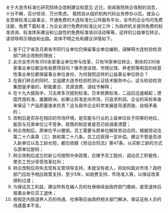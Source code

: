 关于大连市标准化研究院转企改制建议和意见
近日，突闻我院转企改制的消息，十分不解，百分惊讶、万分焦虑。
我院自从组织机构代码业务停办以后，就全心全意做标准公益事业，开通免费的大连标准化公共服务平台，全市的企业均可免费注册、免费下载标准；为企业进行免费的标准比对工作；为政府机关提供免费的标准咨询、标准体系建设和公益性的免费标准培训活动等等。这样的公益单位转企，请领导明示理由和出路。具体不明之处和建议详情如下。
1.	鉴于辽宁省及兄弟省市同行业单位仍保留事业单位编制，请解释大连检验检测部门转企改制的理由；
2.	此次全市共有350余家事业单位参与改革，只有18家单位转企，剩余的330余家事业单位都没有收费项目吗？像市游泳馆、市殡仪馆、养老院等明显的经营性事业单位都保留事业单位身份，为何我院这样的公益事业单位转企？
3.	在我们转企的同时，又组建大连市检验检测认证技术服务中心，这与检验检测集团是矛盾的，职能重合、资源浪费，请给予解释；
4.	在十九大报告中，习主席多次提到标准。日本依靠标准，二战后迅速崛起；德国凭借标准，雄霸欧洲。如果让标准走向市场，只追求利润，企业的采标率谁来保证？产品质量谁来负责？这与我市企业科学发展是背道而驰、自相矛盾的；
5.	改制后是否存在相应的市场环境，是否能与行业的上级单位处于同等的地位，能否与兄弟单位公平竞争，政策的制定者是否已经调查清楚；
6.	转企改制后，原单位予以撤销，员工需要与原单位解除劳动合同，根据劳动法第二十六条第（三）款和第二十八条，员工应获得一定补偿。建议不管是否进入新单位以及工龄长短，都应依据《劳动合同法》第47条，以买断工龄的方式与原单位脱钩；
7.	转企改制后成立的新公司按照中央政策，应赠予员工股份，调动员工积极性，使员工充分享受改革红利；
8.	转企改制后将失去现有主管领导支持，本就没有收入，将如何面对市场？政府部门应给予相应政策支持，至少5年，如收费支持、市场准入等，以保证改革顺利过渡；
9.	为保证员工利益，建议所有在编人员的社保继续由政府部门缴纳，直至退休后按事业单位员工退休；
10.	按规定内部退养人员的待遇、社保等应由政府相关部门解决，保证这些人员的待遇基本不变。

